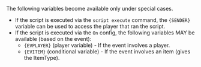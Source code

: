 The following variables become available only under special cases.
* If the script is executed via the `script execute` command, the `{SENDER}` variable can be used to access the player that ran the script.
* If the script is executed via the `On` config, the following variables MAY be available (based on the event):
  * `{EVPLAYER}` (player variable) - If the event involves a player.
  * `{EVITEM}` (conditional variable) - If the event involves an item (gives the ItemType).